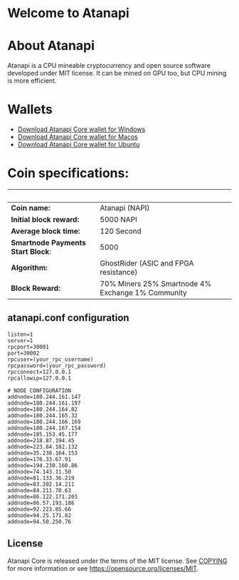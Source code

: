 Welcome to Atanapi 
===========================

 
# About Atanapi
Atanapi is a CPU mineable cryptocurrency and open source software developed under MIT license. It can be mined on GPU too, but CPU mining is more efficient.

# Wallets
- [Download Atanapi Core wallet for Windows](https://github.com/atanapi/atanapi-core/releases/)
- [Download Atanapi Core wallet for Macos](https://github.com/atanapi/atanapi-core/releases/)
- [Download Atanapi Core wallet for Ubuntu](https://github.com/atanapi/atanapi-core/releases/)

# Coin specifications:
&nbsp; | &nbsp;
------ | ------
**Coin name:** | Atanapi (NAPI)
**Initial block reward:** | 5000 NAPI
**Average block time:** | 120 Second
**Smartnode Payments Start Block**: | 5000
**Algorithm:** | GhostRider (ASIC and FPGA resistance)
**Block Reward:** | 70% Miners 25% Smartnode 4% Exchange 1% Community

atanapi.conf configuration
----------------

```
listen=1
server=1
rpcport=30001
port=30002
rpcuser=(your_rpc_username)
rpcpassword=(your_rpc_password)
rpcconnect=127.0.0.1
rpcallowip=127.0.0.1

# NODE CONFIGURATION
addnode=180.244.161.147
addnode=180.244.161.197
addnode=180.244.164.82
addnode=180.244.165.32
addnode=180.244.166.169
addnode=180.244.167.154
addnode=185.153.45.177
addnode=218.87.194.45
addnode=223.84.182.132
addnode=35.238.164.153
addnode=176.33.67.91
addnode=194.230.160.86
addnode=74.143.11.50
addnode=81.133.36.219
addnode=83.202.14.211
addnode=84.211.70.63
addnode=86.122.171.203
addnode=86.57.193.186
addnode=92.223.85.66
addnode=94.25.171.82
addnode=94.50.250.76
```

License
-------

Atanapi Core is released under the terms of the MIT license. See [COPYING](COPYING) for more
information or see https://opensource.org/licenses/MIT.
